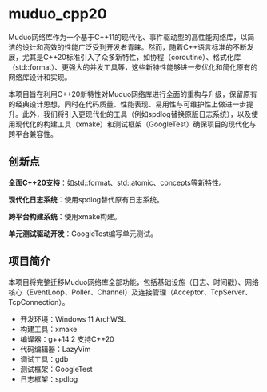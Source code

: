 # muduo_cpp20

Muduo网络库作为一个基于C++11的现代化、事件驱动型的高性能网络库，以简洁的设计和高效的性能广泛受到开发者青睐。然而，随着C++语言标准的不断发展，尤其是C++20标准引入了众多新特性，如协程（coroutine）、格式化库（std::format）、更强大的并发工具等，这些新特性能够进一步优化和简化原有的网络库设计和实现。

本项目旨在利用C++20新特性对Muduo网络库进行全面的重构与升级，保留原有的经典设计思想，同时在代码质量、性能表现、易用性与可维护性上做进一步提升。此外，我们将引入更现代化的工具（例如spdlog替换原版日志系统），以及使用现代化的构建工具（xmake）和测试框架（GoogleTest）确保项目的现代化与跨平台兼容性。

## 创新点

**全面C++20支持**：如std::format、std::atomic、concepts等新特性。

**现代化日志系统**：使用spdlog替代原有日志系统。

**跨平台构建系统**：使用xmake构建。

**单元测试驱动开发**：GoogleTest编写单元测试。

## 项目简介

本项目将完整迁移Muduo网络库全部功能，包括基础设施（日志、时间戳）、网络核心（EventLoop、Poller、Channel）及连接管理（Acceptor、TcpServer、TcpConnection）。

- 开发环境：Windows 11 ArchWSL
- 构建工具：xmake
- 编译器：g++14.2 支持C++20
- 代码编辑器：LazyVim
- 调试工具：gdb
- 测试框架：GoogleTest
- 日志框架：spdlog
